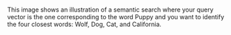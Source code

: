 # 

This image shows an illustration of a semantic search where your query vector is the one corresponding to the word Puppy and you want to identify the four closest words: Wolf, Dog, Cat, and California.

